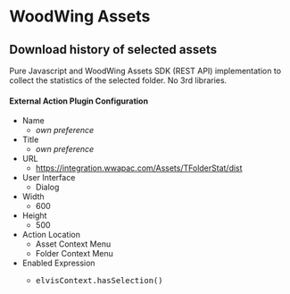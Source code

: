 # WoodWing Assets
## Download history of selected assets

Pure Javascript and WoodWing Assets SDK (REST API) implementation to collect the statistics of the selected folder. No 3rd libraries.

#### External Action Plugin Configuration
* Name
    * *own preference*
* Title
    * *own preference*
* URL
    * https://integration.wwapac.com/Assets/TFolderStat/dist
* User Interface
    * Dialog
* Width
    * 600
* Height
    * 500
* Action Location
    * Asset Context Menu
    * Folder Context Menu
* Enabled Expression
    * <pre>elvisContext.hasSelection()</pre>